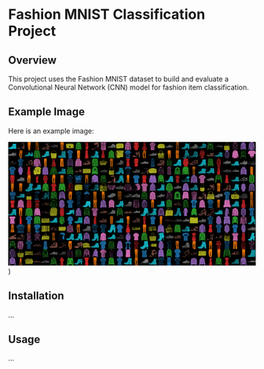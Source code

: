 # Fashion MNIST Classification Project

## Overview

This project uses the Fashion MNIST dataset to build and evaluate a Convolutional Neural Network (CNN) model for fashion item classification.

## Example Image

Here is an example image:

![Data Image](https://github.com/ZeynepBehsi/FashionMNIST-CNN-Classifier/blob/main/assets/dataimages.png))

## Installation

...

## Usage

...
